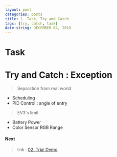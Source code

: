 ```yaml
---
layout: post
categories: posts
title: 1. Task, Try and Catch
tags: [try, catch, task]
date-string: DECEMBER 04, 2019
---
```


# Task

# Try and Catch : Exception

> Separation from real world

  * Scheduling
  * PID Control : angle of entry

> EV3's limit

  * Battery Power
  * Color Sensor RGB Range


#### Next

> link : <a target="_blank" href="https://team4nz.github.io//posts/2019-12-03/Trial-Demo.html"> 02. Trial Demo